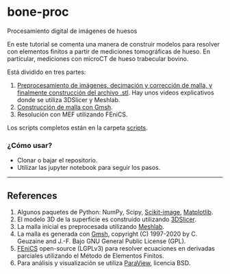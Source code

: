 # bone-proc
Procesamiento digital de imágenes de huesos

En este tutorial se comenta una manera de construir modelos para resolver con elementos finitos a partir de mediciones tomográficas de hueso. En particular, mediciones con microCT de hueso trabecular bovino. 

Está dividido en tres partes:

1. [Preprocesamiento de imágenes, decimación y corrección de malla, y finalmente construcción del archivo .stl](https://github.com/rirastorza/bone-proc/blob/main/filtrado/funciones_filtrado.ipynb). Hay unos videos explicativos donde se utiliza 3DSlicer y Meshlab.
2. [Construcción de malla con Gmsh](https://github.com/rirastorza/bone-proc/blob/main/malla_mef/generacion_malla.ipynb).
3. Resolución con MEF utilizando FEniCS.

Los scripts completos están en la carpeta [scripts](https://github.com/rirastorza/bone-proc/tree/main/scripts).

### ¿Cómo usar?

- Clonar o bajar el repositorio.
- Utilizar las jupyter notebook para seguir los pasos.

---

## References

1. Algunos paquetes de Python: NumPy, Scipy, [Scikit-image](https://scikit-image.org/), [Matplotlib](https://matplotlib.org/).
2. El modelo 3D de la superficie es construido utilizando [3DSlicer](https://www.slicer.org/).
3. La malla inicial es preprocesada utilizando [Meshlab](https://www.meshlab.net/).
4. La malla es generada con [Gmsh](https://gmsh.info/), copyright (C) 1997-2020 by C. Geuzaine and J.-F. Bajo GNU General Public License (GPL).
5. [FEniCS](https://fenicsproject.org/download/) open-source (LGPLv3) para resolver ecuaciones en derivadas parciales utilizando el Método de Elementos Finitos.
6. Para análisis y visualización se utiliza [ParaView](https://www.paraview.org/), licencia BSD.
